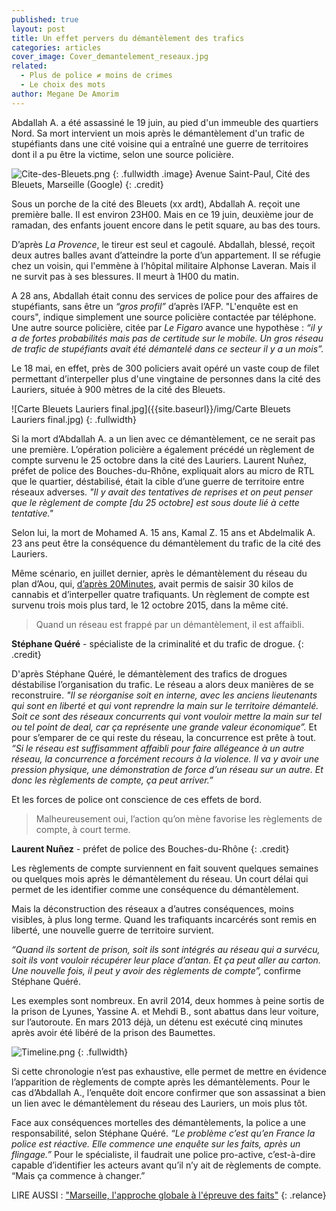 ```yaml
---
published: true
layout: post
title: Un effet pervers du démantèlement des trafics
categories: articles
cover_image: Cover_demantelement_reseaux.jpg
related: 
  - Plus de police ≠ moins de crimes
  - Le choix des mots
author: Megane De Amorim
---
```


Abdallah A. a été assassiné le 19 juin, au pied d'un immeuble des quartiers Nord. Sa mort intervient un mois après le démantèlement d'un trafic de stupéfiants dans une cité voisine qui a entraîné une guerre de territoires dont il a pu être la victime, selon une source policière.

![Cite-des-Bleuets.png]({{site.baseurl}}/img/Cite-des-Bleuets.png)
{: .fullwidth .image}
Avenue Saint-Paul, Cité des Bleuets, Marseille (Google)
{: .credit}

Sous un porche de la cité des Bleuets (xx ardt), Abdallah A. reçoit une première balle. Il est environ 23H00. Mais en ce 19 juin, deuxième jour de ramadan, des enfants jouent encore dans le petit square, au bas des tours. 

D’après _La Provence_, le tireur est seul et cagoulé. Abdallah, blessé, reçoit deux autres balles avant d’atteindre la porte d’un appartement. Il se réfugie chez un voisin, qui l'emmène à l’hôpital militaire Alphonse Laveran. Mais il ne survit pas à ses blessures. Il meurt à 1H00 du matin.

A 28 ans, Abdallah était connu des services de police pour des affaires de stupéfiants, sans être un _“gros profil”_ d’après l’AFP. "L'enquête est en cours", indique simplement une source policière contactée par téléphone. Une autre source policière, citée par _Le Figaro_ avance une hypothèse : _“il y a de fortes probabilités mais pas de certitude sur le mobile. Un gros réseau de trafic de stupéfiants avait été démantelé dans ce secteur il y a un mois”._ 

Le 18 mai, en effet, près de 300 policiers avait opéré un vaste coup de filet permettant d’interpeller plus d'une vingtaine de personnes dans la cité des Lauriers, située à 900 mètres de la cité des Bleuets. 

![Carte Bleuets Lauriers final.jpg]({{site.baseurl}}/img/Carte Bleuets Lauriers final.jpg)
{: .fullwidth}

Si la mort d’Abdallah A. a un lien avec ce démantèlement, ce ne serait pas une première. L’opération policière a également précédé un règlement de compte survenu le 25 octobre dans la cité des Lauriers. Laurent Nuñez, préfet de police des Bouches-du-Rhône, expliquait alors au micro de RTL que le quartier, déstabilisé, était la cible d’une guerre de territoire entre réseaux adverses. _"Il y avait des tentatives de reprises et on peut penser que le règlement de compte [du 25 octobre] est sous doute lié à cette tentative."_

Selon lui, la mort de Mohamed A. 15 ans, Kamal Z. 15 ans et Abdelmalik A. 23 ans peut être la conséquence du démantèlement du trafic de la cité des Lauriers.

Même scénario, en juillet dernier, après le démantèlement du réseau du plan d’Aou, qui, [d’après 20Minutes](http://www.20minutes.fr/marseille/1647795-20150707-marseille-nouvelle-approche-lutter-contre-trafics-stups), avait permis de saisir 30 kilos de cannabis et d’interpeller quatre trafiquants. Un règlement de compte est survenu trois mois plus tard, le 12 octobre 2015, dans la même cité. 


> Quand un réseau est frappé par un démantèlement, il est affaibli.

**Stéphane Quéré** - spécialiste de la criminalité et du trafic de drogue.
{: .credit}

D'après Stéphane Quéré, le démantèlement des trafics de drogues déstabilise l’organisation du trafic. Le réseau a alors deux manières de se reconstruire. _"Il se réorganise soit en interne, avec les anciens lieutenants qui sont en liberté et qui vont reprendre la main sur le territoire démantelé. Soit ce sont des réseaux concurrents qui vont vouloir mettre la main sur tel ou tel point de deal, car ça représente une grande valeur économique”._ Et pour s’emparer de ce qui reste du réseau, la concurrence est prête à tout. _“Si le réseau est suffisamment affaibli pour faire allégeance à un autre réseau, la concurrence a forcément recours à la violence. Il va y avoir une pression physique, une démonstration de force d’un réseau sur un autre. Et donc les règlements de compte, ça peut arriver.”_

Et les forces de police ont conscience de ces effets de bord.


> Malheureusement oui, l’action qu’on mène favorise les règlements de compte, à court terme.

**Laurent Nuñez** - préfet de police des Bouches-du-Rhône
{: .credit}

Les règlements de compte surviennent en fait souvent quelques semaines ou quelques mois après le démantèlement du réseau. Un court délai qui permet de les identifier comme une conséquence du démantèlement. 

Mais la déconstruction des réseaux a d’autres conséquences, moins visibles, à plus long terme. Quand les trafiquants incarcérés sont remis en liberté, une nouvelle guerre de territoire survient.

_“Quand ils sortent de prison, soit ils sont intégrés au réseau qui a survécu, soit ils vont vouloir récupérer leur place d’antan. Et ça peut aller au carton. Une nouvelle fois, il peut y avoir des règlements de compte”,_ confirme Stéphane Quéré.

Les exemples sont nombreux. En avril 2014, deux hommes à peine sortis de la prison de Lyunes, Yassine A. et Mehdi B., sont abattus dans leur voiture, sur l’autoroute. En mars 2013 déjà, un détenu est exécuté cinq minutes après avoir été libéré de la prison des Baumettes. 

![Timeline.png]({{site.baseurl}}/img/Timeline.png)
{: .fullwidth}

Si cette chronologie n’est pas exhaustive, elle permet de mettre en évidence l’apparition de règlements de compte après les démantèlements. Pour le cas d’Abdallah A., l’enquête doit encore confirmer que son assassinat a bien un lien avec le démantèlement du réseau des Lauriers, un mois plus tôt.

Face aux conséquences mortelles des démantèlements, la police a une responsabilité, selon Stéphane Quéré. _“Le problème c’est qu’en France la police est réactive. Elle commence une enquête sur les faits, après un flingage.”_ Pour le spécialiste, il faudrait une police pro-active, c’est-à-dire capable d’identifier les acteurs avant qu’il n’y ait de règlements de compte. 
“Mais ça commence à changer.” 

LIRE AUSSI : ["Marseille, l'approche globale à l'épreuve des faits"](https://)
{: .relance}
